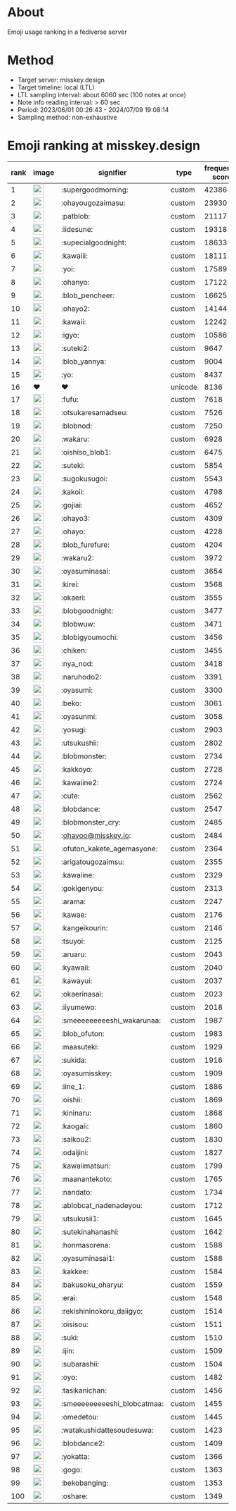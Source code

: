 # About
Emoji usage ranking in a fediverse server

# Method
- Target server: misskey.design
- Target timeline: local (LTL)
- LTL sampling interval: about 6060 sec (100 notes at once)
- Note info reading interval: > 60 sec
- Period: 2023/06/01 00:26:43 - 2024/07/09 19:08:14 
- Sampling method: non-exhaustive

# Emoji ranking at misskey.design

|rank|image|signifier|type|frequency score|
|----|----|----|----|----|
|1|<img height="24" src="https://misskey.design/emoji/supergoodmorning.webp">|:supergoodmorning:|custom|42386|
|2|<img height="24" src="https://misskey.design/emoji/ohayougozaimasu.webp">|:ohayougozaimasu:|custom|23930|
|3|<img height="24" src="https://misskey.design/emoji/patblob.webp">|:patblob:|custom|21117|
|4|<img height="24" src="https://misskey.design/emoji/iidesune.webp">|:iidesune:|custom|19318|
|5|<img height="24" src="https://misskey.design/emoji/supecialgoodnight.webp">|:supecialgoodnight:|custom|18633|
|6|<img height="24" src="https://misskey.design/emoji/kawaiii.webp">|:kawaiii:|custom|18111|
|7|<img height="24" src="https://misskey.design/emoji/yoi.webp">|:yoi:|custom|17589|
|8|<img height="24" src="https://misskey.design/emoji/ohanyo.webp">|:ohanyo:|custom|17122|
|9|<img height="24" src="https://misskey.design/emoji/blob_pencheer.webp">|:blob_pencheer:|custom|16625|
|10|<img height="24" src="https://misskey.design/emoji/ohayo2.webp">|:ohayo2:|custom|14144|
|11|<img height="24" src="https://misskey.design/emoji/kawaii.webp">|:kawaii:|custom|12242|
|12|<img height="24" src="https://misskey.design/emoji/igyo.webp">|:igyo:|custom|10586|
|13|<img height="24" src="https://misskey.design/emoji/suteki2.webp">|:suteki2:|custom|9647|
|14|<img height="24" src="https://misskey.design/emoji/blob_yannya.webp">|:blob_yannya:|custom|9004|
|15|<img height="24" src="https://misskey.design/emoji/yo.webp">|:yo:|custom|8437|
|16|❤|❤|unicode|8136|
|17|<img height="24" src="https://misskey.design/emoji/fufu.webp">|:fufu:|custom|7618|
|18|<img height="24" src="https://misskey.design/emoji/otsukaresamadseu.webp">|:otsukaresamadseu:|custom|7526|
|19|<img height="24" src="https://misskey.design/emoji/blobnod.webp">|:blobnod:|custom|7250|
|20|<img height="24" src="https://misskey.design/emoji/wakaru.webp">|:wakaru:|custom|6928|
|21|<img height="24" src="https://misskey.design/emoji/oishiso_blob1.webp">|:oishiso_blob1:|custom|6475|
|22|<img height="24" src="https://misskey.design/emoji/suteki.webp">|:suteki:|custom|5854|
|23|<img height="24" src="https://misskey.design/emoji/sugokusugoi.webp">|:sugokusugoi:|custom|5543|
|24|<img height="24" src="https://misskey.design/emoji/kakoii.webp">|:kakoii:|custom|4798|
|25|<img height="24" src="https://misskey.design/emoji/gojiai.webp">|:gojiai:|custom|4652|
|26|<img height="24" src="https://misskey.design/emoji/ohayo3.webp">|:ohayo3:|custom|4309|
|27|<img height="24" src="https://misskey.design/emoji/ohayo.webp">|:ohayo:|custom|4228|
|28|<img height="24" src="https://misskey.design/emoji/blob_furefure.webp">|:blob_furefure:|custom|4204|
|29|<img height="24" src="https://misskey.design/emoji/wakaru2.webp">|:wakaru2:|custom|3972|
|30|<img height="24" src="https://misskey.design/emoji/oyasuminasai.webp">|:oyasuminasai:|custom|3654|
|31|<img height="24" src="https://misskey.design/emoji/kirei.webp">|:kirei:|custom|3568|
|32|<img height="24" src="https://misskey.design/emoji/okaeri.webp">|:okaeri:|custom|3555|
|33|<img height="24" src="https://misskey.design/emoji/blobgoodnight.webp">|:blobgoodnight:|custom|3477|
|34|<img height="24" src="https://misskey.design/emoji/blobwuw.webp">|:blobwuw:|custom|3471|
|35|<img height="24" src="https://misskey.design/emoji/blobigyoumochi.webp">|:blobigyoumochi:|custom|3456|
|36|<img height="24" src="https://misskey.design/emoji/chiken.webp">|:chiken:|custom|3455|
|37|<img height="24" src="https://misskey.design/emoji/nya_nod.webp">|:nya_nod:|custom|3418|
|38|<img height="24" src="https://misskey.design/emoji/naruhodo2.webp">|:naruhodo2:|custom|3391|
|39|<img height="24" src="https://misskey.design/emoji/oyasumi.webp">|:oyasumi:|custom|3300|
|40|<img height="24" src="https://misskey.design/emoji/beko.webp">|:beko:|custom|3061|
|41|<img height="24" src="https://misskey.design/emoji/oyasunmi.webp">|:oyasunmi:|custom|3058|
|42|<img height="24" src="https://misskey.design/emoji/yosugi.webp">|:yosugi:|custom|2903|
|43|<img height="24" src="https://misskey.design/emoji/utsukushii.webp">|:utsukushii:|custom|2802|
|44|<img height="24" src="https://misskey.design/emoji/blobmonster.webp">|:blobmonster:|custom|2734|
|45|<img height="24" src="https://misskey.design/emoji/kakkoyo.webp">|:kakkoyo:|custom|2728|
|46|<img height="24" src="https://misskey.design/emoji/kawaiine2.webp">|:kawaiine2:|custom|2724|
|47|<img height="24" src="https://misskey.design/emoji/cute.webp">|:cute:|custom|2562|
|48|<img height="24" src="https://misskey.design/emoji/blobdance.webp">|:blobdance:|custom|2547|
|49|<img height="24" src="https://misskey.design/emoji/blobmonster_cry.webp">|:blobmonster_cry:|custom|2485|
|50|<img height="24" src="https://misskey.design/emoji/ohayoo.webp">|:ohayoo@misskey.io:|custom|2484|
|51|<img height="24" src="https://misskey.design/emoji/ofuton_kakete_agemasyone.webp">|:ofuton_kakete_agemasyone:|custom|2364|
|52|<img height="24" src="https://misskey.design/emoji/arigatougozaimsu.webp">|:arigatougozaimsu:|custom|2355|
|53|<img height="24" src="https://misskey.design/emoji/kawaiine.webp">|:kawaiine:|custom|2329|
|54|<img height="24" src="https://misskey.design/emoji/gokigenyou.webp">|:gokigenyou:|custom|2313|
|55|<img height="24" src="https://misskey.design/emoji/arama.webp">|:arama:|custom|2247|
|56|<img height="24" src="https://misskey.design/emoji/kawae.webp">|:kawae:|custom|2176|
|57|<img height="24" src="https://misskey.design/emoji/kangeikourin.webp">|:kangeikourin:|custom|2146|
|58|<img height="24" src="https://misskey.design/emoji/tsuyoi.webp">|:tsuyoi:|custom|2125|
|59|<img height="24" src="https://misskey.design/emoji/aruaru.webp">|:aruaru:|custom|2043|
|60|<img height="24" src="https://misskey.design/emoji/kyawaii.webp">|:kyawaii:|custom|2040|
|61|<img height="24" src="https://misskey.design/emoji/kawayui.webp">|:kawayui:|custom|2037|
|62|<img height="24" src="https://misskey.design/emoji/okaerinasai.webp">|:okaerinasai:|custom|2023|
|63|<img height="24" src="https://misskey.design/emoji/iiyumewo.webp">|:iiyumewo:|custom|2018|
|64|<img height="24" src="https://misskey.design/emoji/smeeeeeeeeeshi_wakarunaa.webp">|:smeeeeeeeeeshi_wakarunaa:|custom|1987|
|65|<img height="24" src="https://misskey.design/emoji/blob_ofuton.webp">|:blob_ofuton:|custom|1983|
|66|<img height="24" src="https://misskey.design/emoji/maasuteki.webp">|:maasuteki:|custom|1929|
|67|<img height="24" src="https://misskey.design/emoji/sukida.webp">|:sukida:|custom|1916|
|68|<img height="24" src="https://misskey.design/emoji/oyasumisskey.webp">|:oyasumisskey:|custom|1909|
|69|<img height="24" src="https://misskey.design/emoji/iine_1.webp">|:iine_1:|custom|1886|
|70|<img height="24" src="https://misskey.design/emoji/oishii.webp">|:oishii:|custom|1869|
|71|<img height="24" src="https://misskey.design/emoji/kininaru.webp">|:kininaru:|custom|1868|
|72|<img height="24" src="https://misskey.design/emoji/kaogaii.webp">|:kaogaii:|custom|1860|
|73|<img height="24" src="https://misskey.design/emoji/saikou2.webp">|:saikou2:|custom|1830|
|74|<img height="24" src="https://misskey.design/emoji/odaijini.webp">|:odaijini:|custom|1827|
|75|<img height="24" src="https://misskey.design/emoji/kawaiimatsuri.webp">|:kawaiimatsuri:|custom|1799|
|76|<img height="24" src="https://misskey.design/emoji/maanantekoto.webp">|:maanantekoto:|custom|1765|
|77|<img height="24" src="https://misskey.design/emoji/nandato.webp">|:nandato:|custom|1734|
|78|<img height="24" src="https://misskey.design/emoji/ablobcat_nadenadeyou.webp">|:ablobcat_nadenadeyou:|custom|1712|
|79|<img height="24" src="https://misskey.design/emoji/utsukusii1.webp">|:utsukusii1:|custom|1645|
|80|<img height="24" src="https://misskey.design/emoji/sutekinahanashi.webp">|:sutekinahanashi:|custom|1642|
|81|<img height="24" src="https://misskey.design/emoji/honmasorena.webp">|:honmasorena:|custom|1588|
|82|<img height="24" src="https://misskey.design/emoji/oyasuminasai1.webp">|:oyasuminasai1:|custom|1588|
|83|<img height="24" src="https://misskey.design/emoji/kakkee.webp">|:kakkee:|custom|1584|
|84|<img height="24" src="https://misskey.design/emoji/bakusoku_oharyu.webp">|:bakusoku_oharyu:|custom|1559|
|85|<img height="24" src="https://misskey.design/emoji/erai.webp">|:erai:|custom|1548|
|86|<img height="24" src="https://misskey.design/emoji/rekishininokoru_daiigyo.webp">|:rekishininokoru_daiigyo:|custom|1514|
|87|<img height="24" src="https://misskey.design/emoji/oisisou.webp">|:oisisou:|custom|1511|
|88|<img height="24" src="https://misskey.design/emoji/suki.webp">|:suki:|custom|1510|
|89|<img height="24" src="https://misskey.design/emoji/ijin.webp">|:ijin:|custom|1509|
|90|<img height="24" src="https://misskey.design/emoji/subarashii.webp">|:subarashii:|custom|1504|
|91|<img height="24" src="https://misskey.design/emoji/oyo.webp">|:oyo:|custom|1482|
|92|<img height="24" src="https://misskey.design/emoji/tasikanichan.webp">|:tasikanichan:|custom|1456|
|93|<img height="24" src="https://misskey.design/emoji/smeeeeeeeeeshi_blobcatmaa.webp">|:smeeeeeeeeeshi_blobcatmaa:|custom|1455|
|94|<img height="24" src="https://misskey.design/emoji/omedetou.webp">|:omedetou:|custom|1445|
|95|<img height="24" src="https://misskey.design/emoji/watakushidattesoudesuwa.webp">|:watakushidattesoudesuwa:|custom|1423|
|96|<img height="24" src="https://misskey.design/emoji/blobdance2.webp">|:blobdance2:|custom|1409|
|97|<img height="24" src="https://misskey.design/emoji/yokatta.webp">|:yokatta:|custom|1366|
|98|<img height="24" src="https://misskey.design/emoji/gogo.webp">|:gogo:|custom|1363|
|99|<img height="24" src="https://misskey.design/emoji/bekobanging.webp">|:bekobanging:|custom|1353|
|100|<img height="24" src="https://misskey.design/emoji/oshare.webp">|:oshare:|custom|1349|
